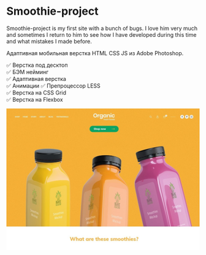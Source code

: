 # Smoothie-project

Smoothie-project is my first site with a bunch of bugs. I love him very much and sometimes I return to him to see how I have developed during this time and what mistakes I made before.

Адаптивная мобильная верстка HTML CSS JS из Adobe Photoshop.  

✅ Верстка под десктоп  
✅ БЭМ нейминг  
✅ Адаптивная верстка  
✅ Анимации 
✅ Препроцессор LESS  
✅ Верстка на CSS Grid  
✅ Верстка на Flexbox  

[![Smoothie-project](https://github.com/8807010/Smoothie-project/blob/master/smoothies.jpg)](https://8807010.github.io/Smoothie-project/)
